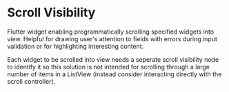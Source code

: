 # Scroll Visibility

Flutter widget enabling programmatically scrolling specified widgets into view. Helpful for drawing user's attention to fields with errors during input validation or for highlighting interesting content. 

Each widget to be scrolled into view needs a seperate scroll visibility node to identify it so this solution is not intended for scrolling through a large number of items in a ListView (instead consider interacting directly with the scroll controller). 

